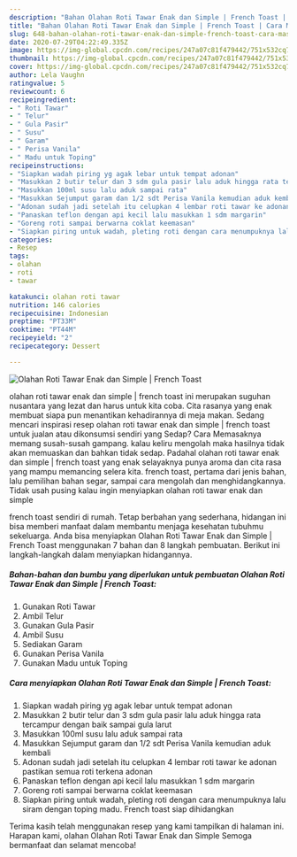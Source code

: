 ```yaml
---
description: "Bahan Olahan Roti Tawar Enak dan Simple | French Toast | Cara Masak Olahan Roti Tawar Enak dan Simple | French Toast Yang Menggugah Selera"
title: "Bahan Olahan Roti Tawar Enak dan Simple | French Toast | Cara Masak Olahan Roti Tawar Enak dan Simple | French Toast Yang Menggugah Selera"
slug: 648-bahan-olahan-roti-tawar-enak-dan-simple-french-toast-cara-masak-olahan-roti-tawar-enak-dan-simple-french-toast-yang-menggugah-selera
date: 2020-07-29T04:22:49.335Z
image: https://img-global.cpcdn.com/recipes/247a07c81f479442/751x532cq70/olahan-roti-tawar-enak-dan-simple-french-toast-foto-resep-utama.jpg
thumbnail: https://img-global.cpcdn.com/recipes/247a07c81f479442/751x532cq70/olahan-roti-tawar-enak-dan-simple-french-toast-foto-resep-utama.jpg
cover: https://img-global.cpcdn.com/recipes/247a07c81f479442/751x532cq70/olahan-roti-tawar-enak-dan-simple-french-toast-foto-resep-utama.jpg
author: Lela Vaughn
ratingvalue: 5
reviewcount: 6
recipeingredient:
- " Roti Tawar"
- " Telur"
- " Gula Pasir"
- " Susu"
- " Garam"
- " Perisa Vanila"
- " Madu untuk Toping"
recipeinstructions:
- "Siapkan wadah piring yg agak lebar untuk tempat adonan"
- "Masukkan 2 butir telur dan 3 sdm gula pasir lalu aduk hingga rata tercampur dengan baik sampai gula larut"
- "Masukkan 100ml susu lalu aduk sampai rata"
- "Masukkan Sejumput garam dan 1/2 sdt Perisa Vanila kemudian aduk kembali"
- "Adonan sudah jadi setelah itu celupkan 4 lembar roti tawar ke adonan pastikan semua roti terkena adonan"
- "Panaskan teflon dengan api kecil lalu masukkan 1 sdm margarin"
- "Goreng roti sampai berwarna coklat keemasan"
- "Siapkan piring untuk wadah, pleting roti dengan cara menumpuknya lalu siram dengan toping madu. French toast siap dihidangkan"
categories:
- Resep
tags:
- olahan
- roti
- tawar

katakunci: olahan roti tawar 
nutrition: 146 calories
recipecuisine: Indonesian
preptime: "PT33M"
cooktime: "PT44M"
recipeyield: "2"
recipecategory: Dessert

---
```



![Olahan Roti Tawar Enak dan Simple | French Toast](https://img-global.cpcdn.com/recipes/247a07c81f479442/751x532cq70/olahan-roti-tawar-enak-dan-simple-french-toast-foto-resep-utama.jpg)


olahan roti tawar enak dan simple | french toast ini merupakan suguhan nusantara yang lezat dan harus untuk kita coba. Cita rasanya yang enak membuat siapa pun menantikan kehadirannya di meja makan.
Sedang mencari inspirasi resep olahan roti tawar enak dan simple | french toast untuk jualan atau dikonsumsi sendiri yang Sedap? Cara Memasaknya memang susah-susah gampang. kalau keliru mengolah maka hasilnya tidak akan memuaskan dan bahkan tidak sedap. Padahal olahan roti tawar enak dan simple | french toast yang enak selayaknya punya aroma dan cita rasa yang mampu memancing selera kita.
 french toast, pertama dari jenis bahan, lalu pemilihan bahan segar, sampai cara mengolah dan menghidangkannya. Tidak usah pusing kalau ingin menyiapkan olahan roti tawar enak dan simple 

 french toast sendiri di rumah. Tetap berbahan yang sederhana, hidangan ini bisa memberi manfaat dalam membantu menjaga kesehatan tubuhmu sekeluarga. Anda bisa menyiapkan Olahan Roti Tawar Enak dan Simple | French Toast menggunakan 7 bahan dan 8 langkah pembuatan. Berikut ini langkah-langkah dalam menyiapkan hidangannya.

<!--inarticleads1-->

##### Bahan-bahan dan bumbu yang diperlukan untuk pembuatan Olahan Roti Tawar Enak dan Simple | French Toast:

1. Gunakan  Roti Tawar
1. Ambil  Telur
1. Gunakan  Gula Pasir
1. Ambil  Susu
1. Sediakan  Garam
1. Gunakan  Perisa Vanila
1. Gunakan  Madu untuk Toping




<!--inarticleads2-->

##### Cara menyiapkan Olahan Roti Tawar Enak dan Simple | French Toast:

1. Siapkan wadah piring yg agak lebar untuk tempat adonan
1. Masukkan 2 butir telur dan 3 sdm gula pasir lalu aduk hingga rata tercampur dengan baik sampai gula larut
1. Masukkan 100ml susu lalu aduk sampai rata
1. Masukkan Sejumput garam dan 1/2 sdt Perisa Vanila kemudian aduk kembali
1. Adonan sudah jadi setelah itu celupkan 4 lembar roti tawar ke adonan pastikan semua roti terkena adonan
1. Panaskan teflon dengan api kecil lalu masukkan 1 sdm margarin
1. Goreng roti sampai berwarna coklat keemasan
1. Siapkan piring untuk wadah, pleting roti dengan cara menumpuknya lalu siram dengan toping madu. French toast siap dihidangkan




Terima kasih telah menggunakan resep yang kami tampilkan di halaman ini. Harapan kami, olahan Olahan Roti Tawar Enak dan Simple  Semoga bermanfaat dan selamat mencoba!
